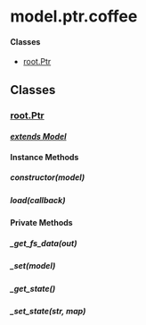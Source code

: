 # model.ptr.coffee

#### Classes
  
* [root.Ptr](#root.Ptr)
  






## Classes
  
### <a name="root.Ptr">[root.Ptr](root.Ptr)</a>
    
      
#### *[extends Model](#Model)*
      
    
    
    
    
#### Instance Methods
      
##### <a name="constructor">constructor(model)</a>

      
##### <a name="load">load(callback)</a>

      
    
    
#### Private Methods
      
##### <a name="_get_fs_data">\_get\_fs\_data(out)</a>

      
##### <a name="_set">\_set(model)</a>

      
##### <a name="_get_state">\_get\_state()</a>

      
##### <a name="_set_state">\_set\_state(str, map)</a>

      
    
  



